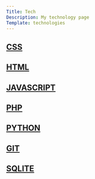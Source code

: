 ```yaml
---
Title: Tech
Description: My technology page
Template: technologies
---
```


<div class="box css">
    <a href="./technologies/technology/css"><h2>CSS</h2></a>
</div>
<div class="box html">
    <a href="./technologies/technology/html"><h2>HTML</h2></a>
</div>
<div class="box js">
    <a href="./technologies/technology/javascript"><h2>JAVASCRIPT</h2></a>
</div>
<div class="box php">
    <a href="./technologies/technology/php"><h2>PHP</h2></a>
</div>
<div class="box py">
    <a href="./technologies/technology/python"><h2>PYTHON</h2></a>
</div>
<div class="box git">
    <a href="./technologies/technology/git"><h2>GIT</h2></a> 
</div>
<div class="box sql">
    <a href="./technologies/technology/sqlite"><h2>SQLITE</h2></a>
</div>